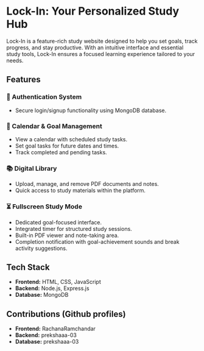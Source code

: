 # Lock-In: Your Personalized Study Hub

Lock-In is a feature-rich study website designed to help you set goals, track progress, and stay productive. With an intuitive interface and essential study tools, Lock-In ensures a focused learning experience tailored to your needs.

## Features

### 🚀 Authentication System
- Secure login/signup functionality using MongoDB database.

### 📅 Calendar & Goal Management
- View a calendar with scheduled study tasks.
- Set goal tasks for future dates and times.
- Track completed and pending tasks.

### 📚 Digital Library
- Upload, manage, and remove PDF documents and notes.
- Quick access to study materials within the platform.

### ⏳ Fullscreen Study Mode
- Dedicated goal-focused interface.
- Integrated timer for structured study sessions.
- Built-in PDF viewer and note-taking area.
- Completion notification with goal-achievement sounds and break activity suggestions.

## Tech Stack
- **Frontend:** HTML, CSS, JavaScript
- **Backend:** Node.js, Express.js
- **Database:** MongoDB


## Contributions (Github profiles)
- **Frontend:** RachanaRamchandar
- **Backend:** prekshaaa-03
- **Database:** prekshaaa-03

